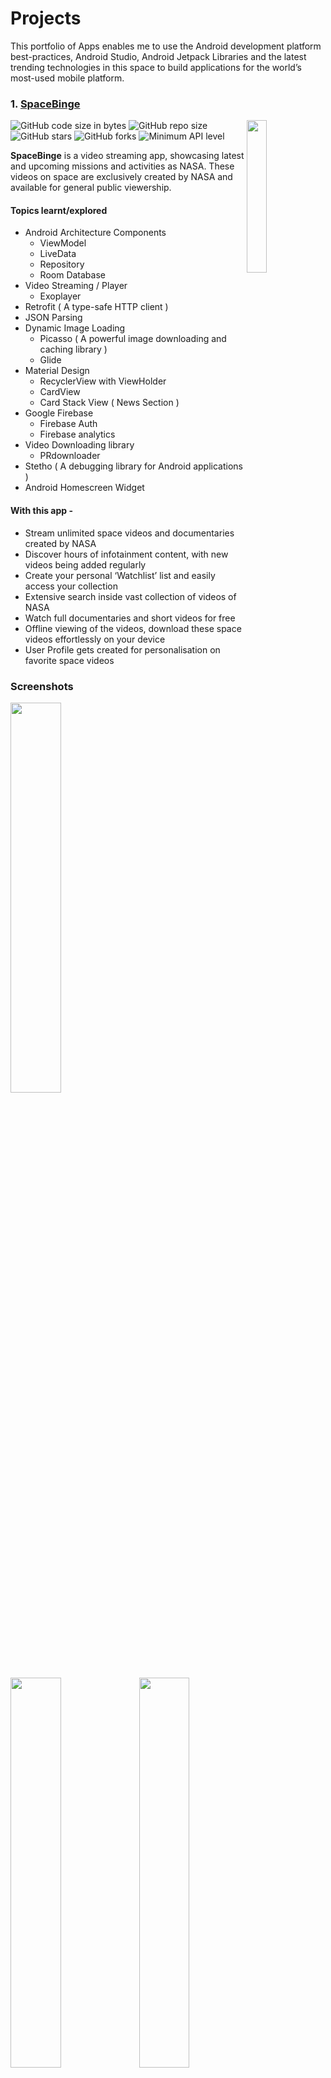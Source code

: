 # Projects

This portfolio of Apps enables me to use the Android development platform best-practices, Android Studio, Android Jetpack Libraries and the latest trending technologies in this space to build applications for the world’s most-used mobile platform.

### 1. [SpaceBinge](https://github.com/thatsabhi22/spacebinge-app)

<image align="right" src="https://github.com/thatsabhi22/spacebinge-app/blob/master/app/src/main/res/mipmap-xxxhdpi/ic_launcher.png" width="25%"/>

![GitHub code size in bytes](https://img.shields.io/github/languages/code-size/thatsabhi22/spacebinge-app) ![GitHub repo size](https://img.shields.io/github/repo-size/thatsabhi22/spacebinge-app)![GitHub stars](https://img.shields.io/github/stars/thatsabhi22/spacebinge-app?style=social)  ![GitHub forks](https://img.shields.io/github/forks/thatsabhi22/spacebinge-app?style=social)  ![Minimum API level](https://img.shields.io/badge/API-21+-yellow)

**SpaceBinge** is a video streaming app, showcasing latest and upcoming missions and activities as NASA. These videos on space are exclusively created by NASA and available for general public viewership.

#### Topics learnt/explored
* Android Architecture Components
  * ViewModel
  * LiveData
  * Repository
  * Room Database
* Video Streaming / Player
  * Exoplayer
* Retrofit ( A type-safe HTTP client )
* JSON Parsing
* Dynamic Image Loading
  * Picasso ( A powerful image downloading and caching library )
  * Glide
* Material Design
  * RecyclerView with ViewHolder
  * CardView
  * Card Stack View ( News Section )
* Google Firebase
  * Firebase Auth
  * Firebase analytics
* Video Downloading library
  * PRdownloader
* Stetho ( A debugging library for Android applications )
* Android Homescreen Widget

#### With this app -
- Stream unlimited space videos and documentaries created by NASA
- Discover hours of infotainment content, with new videos being added regularly
- Create your personal ‘Watchlist’ list and easily access your collection
- Extensive search inside vast collection of videos of NASA
- Watch full documentaries and short videos for free
- Offline viewing of the videos, download these space videos effortlessly on your device
- User Profile gets created for personalisation on favorite space videos

### Screenshots
<img src="https://github.com/thatsabhi22/spacebinge-app/blob/master/Screenshots/s1.png" width="40%"/><img src="https://github.com/thatsabhi22/spacebinge-app/blob/master/Screenshots/s2.png" width="40%"/> <img src="https://github.com/thatsabhi22/spacebinge-app/blob/master/Screenshots/s3.png" width="40%"/><img src="https://github.com/thatsabhi22/spacebinge-app/blob/master/Screenshots/s4.png" width="40%"/><img src="https://github.com/thatsabhi22/spacebinge-app/blob/master/Screenshots/s5.png" width="40%"/><img src="https://github.com/thatsabhi22/spacebinge-app/blob/master/Screenshots/s6.png" width="40%"/><img src="https://github.com/thatsabhi22/spacebinge-app/blob/master/Screenshots/s7.png" width="40%"/><img src="https://github.com/thatsabhi22/spacebinge-app/blob/master/Screenshots/s8.png" width="60%"/><img src="https://github.com/thatsabhi22/spacebinge-app/blob/master/Screenshots/s9.png" width="40%"/><img src="https://github.com/thatsabhi22/spacebinge-app/blob/master/Screenshots/s10.png" width="40%"/>


### 2. [Baking App](https://github.com/thatsabhi22/baking-app)

<image align="right" src="https://github.com/thatsabhi22/baking-app/blob/master/app/src/main/res/mipmap-xxxhdpi/ic_launcher.png" width="25%"/>

![GitHub code size in bytes](https://img.shields.io/github/languages/code-size/thatsabhi22/baking-app) ![GitHub repo size](https://img.shields.io/github/repo-size/thatsabhi22/baking-app)![GitHub stars](https://img.shields.io/github/stars/thatsabhi22/baking-app?style=social)  ![GitHub forks](https://img.shields.io/github/forks/thatsabhi22/baking-app?style=social)  ![Minimum API level](https://img.shields.io/badge/API-21+-yellow)

**Baking App** app will allow a user to select a recipe and see video-guided steps for how to complete it. It requests the data from Internet in form of JSON. The JSON file contains the recipes' instructions, ingredients, videos and images you will need to complete this project. Don’t assume that all steps of the recipe have a video. Some may have a video, an image, or no visual media at all. This app makes use of fragments very efficiently on the tablet as well as phone screen.
The fragments functionalities are being re-used in both screens.

#### Topics learnt/explored
- Fragments
- Exoplayer
- Widgets
- ButterKnife
- Retrofit ( A type-safe HTTP client )
- Scrolling Activity
- Material Design
- JSON Parsing
- RecyclerView with ViewHolder
- Cardview
- Espresso

#### This app will:
* Use **MediaPlayer/Exoplayer** to display videos.
* Handle error cases in Android.
* Add a widget to your app experience.
* Leverage a third-party library in your app.
* Use Fragments to create a responsive design that works on phones and tablets.
 

### Screenshots
<img src="https://github.com/thatsabhi22/baking-app/blob/master/Screenshots/t1.png" width="40%"/><img src="https://github.com/thatsabhi22/baking-app/blob/master/Screenshots/t2.png" width="40%"/> <img src="https://github.com/thatsabhi22/baking-app/blob/master/Screenshots/t3.png" width="40%"/><img src="https://github.com/thatsabhi22/baking-app/blob/master/Screenshots/t4.png" width="40%"/><img src="https://github.com/thatsabhi22/baking-app/blob/master/Screenshots/s1.png" width="40%"/><img src="https://github.com/thatsabhi22/baking-app/blob/master/Screenshots/s2.png" width="40%"/><img src="https://github.com/thatsabhi22/baking-app/blob/master/Screenshots/s3.png" width="40%"/><img src="https://github.com/thatsabhi22/baking-app/blob/master/Screenshots/s4.png" width="40%"/><img src="https://github.com/thatsabhi22/baking-app/blob/master/Screenshots/s5.png" width="40%"/><img src="https://github.com/thatsabhi22/baking-app/blob/master/Screenshots/s6.png" width="40%"/><img src="https://github.com/thatsabhi22/baking-app/blob/master/Screenshots/s7.png" width="40%"/><img src="https://github.com/thatsabhi22/baking-app/blob/master/Screenshots/s8.png" width="40%"/><img src="https://github.com/thatsabhi22/baking-app/blob/master/Screenshots/s9.png" width="40%"/>


### 3. [Joke Telling App](https://github.com/thatsabhi22/joke-telling-app)

<image align="right" src="https://github.com/thatsabhi22/joke-telling-app/blob/master/app/src/main/res/mipmap-xxxhdpi/ic_launcher.png" width="25%"/>

![GitHub code size in bytes](https://img.shields.io/github/languages/code-size/thatsabhi22/joke-telling-app) ![GitHub repo size](https://img.shields.io/github/repo-size/thatsabhi22/joke-telling-app)![GitHub stars](https://img.shields.io/github/stars/thatsabhi22/joke-telling-app?style=social)  ![GitHub forks](https://img.shields.io/github/forks/thatsabhi22/joke-telling-app?style=social)  ![Minimum API level](https://img.shields.io/badge/API-21+-yellow)

**Joke Telling App** App retrieves jokes from Google Cloud Endpoints module and displays them via an Activity from the Android Library.

#### Topics learnt/explored
* Multi-Module Application
* Google Ads
* Java Libraries
* Android Libraries
* Google app engine
* Android Flavors (Paid/Free)

#### This app contains 4 main components:
- A Java library for supplying jokes
- An Android library with an activity that displays jokes passed to it as intent extras.
- A Google Cloud Endpoints module that supplies jokes from the Java library. Project loads jokes from GCE module via an async task.
- Connected tests to verify that the async task is indeed loading jokes.
- Paid/free flavors. The paid flavor has no ads, and no unnecessary dependencies.

### Screenshots
<img src="https://github.com/thatsabhi22/joke-telling-app/blob/master/Screenshots/s1.png" width="40%"/><img src="https://github.com/thatsabhi22/joke-telling-app/blob/master/Screenshots/s2.png" width="40%"/> <img src="https://github.com/thatsabhi22/joke-telling-app/blob/master/Screenshots/s3.png" width="40%"/><img src="https://github.com/thatsabhi22/joke-telling-app/blob/master/Screenshots/s4.png" width="60%"/>

### 4. [Popular Movies, Stage 1](https://github.com/thatsabhi22/popular-movies-1-app)

<image align="right" src="https://github.com/thatsabhi22/popular-movies-1-app/blob/master/app/src/main/res/mipmap-xxxhdpi/ic_launcher.png" width="25%"/>

![GitHub code size in bytes](https://img.shields.io/github/languages/code-size/thatsabhi22/popular-movies-1-app) ![GitHub repo size](https://img.shields.io/github/repo-size/thatsabhi22/popular-movies-1-app)
![GitHub stars](https://img.shields.io/github/stars/thatsabhi22/popular-movies-1-app?style=social)  ![GitHub forks](https://img.shields.io/github/forks/thatsabhi22/popular-movies-1-app?style=social)  ![Minimum API level](https://img.shields.io/badge/API-21+-yellow)

**Popular Movies, Stage 1** app helps users discover popular and recent movies. It requests the data from Internet on MoviesDB API and this ensures data is latest and updated.

#### Topics learnt/explored
- Picasso
- AsyncTask Loader
- JSON Parsing
- RecyclerView with ViewHolder
- Grid Layout

#### This app will:
* Present the user with a grid arrangement of movie posters upon launch.
* Allow your user to change sort order via a setting:
    * The sort order can be by most popular or by highest-rated
* Allow the user to tap on a movie poster and transition to a details screen with additional information.
* Fetch data from the Internet with theMovieDB API.
* Use adapters and custom list layouts to populate list views.
* Incorporate libraries to simplify the amount of code you need to write 

### Screenshots
<img src="https://github.com/thatsabhi22/popular-movies-1-app/blob/master/Screenshots/1.png" width="40%"/><img src="https://github.com/thatsabhi22/popular-movies-1-app/blob/master/Screenshots/2.png" width="40%"/> <img src="https://github.com/thatsabhi22/popular-movies-1-app/blob/master/Screenshots/3.png" width="40%"/><img src="https://github.com/thatsabhi22/popular-movies-1-app/blob/master/Screenshots/4.png" width="40%"/>


### 5. [Popular Movies, Stage 2](https://github.com/thatsabhi22/popular-movies-app)

<image align="right" src="https://github.com/thatsabhi22/popular-movies-app/blob/master/app/src/main/res/mipmap-xxxhdpi/ic_launcher.png" width="25%"/>

![GitHub code size in bytes](https://img.shields.io/github/languages/code-size/thatsabhi22/popular-movies-app) ![GitHub repo size](https://img.shields.io/github/repo-size/thatsabhi22/popular-movies-app)
![GitHub stars](https://img.shields.io/github/stars/thatsabhi22/popular-movies-app?style=social)  ![GitHub forks](https://img.shields.io/github/forks/thatsabhi22/popular-movies-app?style=social)  ![Minimum API level](https://img.shields.io/badge/API-21+-yellow)

**Popular Movies, Stage 2** app add additional functionality to the app built in Stage 1

#### Topics learnt/explored
- Android Architecture Components 
  - ViewModel 
  - LiveData
  - Repository 
  - Room Database
- Retrofit ( A type-safe HTTP client )
- Picasso ( A powerful image downloading and caching library )
- Stetho ( A debugging library for Android applications )
- Scrolling Activity
- Material Design
- JSON Parsing
- RecyclerView with ViewHolder

#### This app will:
 * Allow users to view and play trailers (either in the youtube app or a web browser).
 * Allow users to read reviews of a selected movie.
 * Allow users to mark a movie as a favorite in the details view by tapping a button (star).
 * Make use of **Android Architecture Components (Room, LiveData, ViewModel and Lifecycle)** to create a robust an efficient application.
 * Create a database using **Room** to store the names and ids of the user's favorite movies (and optionally, the rest of the information needed to display their favorites collection while offline).
 * Modify the existing sorting criteria for the main view to include an additional pivot to show their favorites collection.

### Screenshots
<img src="https://github.com/thatsabhi22/popular-movies-app/blob/master/Screenshots/1.png" width="40%"/><img src="https://github.com/thatsabhi22/popular-movies-app/blob/master/Screenshots/2.png" width="40%"/> <img src="https://github.com/thatsabhi22/popular-movies-app/blob/master/Screenshots/3.png" width="40%"/><img src="https://github.com/thatsabhi22/popular-movies-app/blob/master/Screenshots/4.png" width="40%"/><img src="https://github.com/thatsabhi22/popular-movies-app/blob/master/Screenshots/5.png" width="40%"/><img src="https://github.com/thatsabhi22/popular-movies-app/blob/master/Screenshots/6.png" width="40%"/><img src="https://github.com/thatsabhi22/popular-movies-app/blob/master/Screenshots/7.png" width="40%"/><img src="https://github.com/thatsabhi22/popular-movies-app/blob/master/Screenshots/8.png" width="40%"/><img src="https://github.com/thatsabhi22/popular-movies-app/blob/master/Screenshots/9.png" width="40%"/>


### 6. [XYZ Reader App](https://github.com/thatsabhi22/xyz-reader-app)

<image align="right" src="https://github.com/thatsabhi22/xyz-reader-app/blob/master/XYZReader/src/main/res/mipmap-xxxhdpi/ic_launcher.png" width="25%"/>

![GitHub code size in bytes](https://img.shields.io/github/languages/code-size/thatsabhi22/xyz-reader-app) ![GitHub repo size](https://img.shields.io/github/repo-size/thatsabhi22/xyz-reader-app)![GitHub stars](https://img.shields.io/github/stars/thatsabhi22/xyz-reader-app?style=social)  ![GitHub forks](https://img.shields.io/github/forks/thatsabhi22/xyz-reader-app?style=social)  ![Minimum API level](https://img.shields.io/badge/API-21+-yellow)

**XYZ Reader App** is a redesign of app to follow the Material Design guidelines and translate a set of static design mocks to a living and breathing app.

#### Topics learnt/explored
* Understand the fundamentals of Android design.
* Apply Material Design guidelines to a mobile application.
* Separate an interface into surfaces.
* Effectively use transitions and motion.
* Using Adaptive design for different screen sizes
* Picasso Library for Images

### Screenshots
&nbsp;
<img src="https://github.com/thatsabhi22/xyz-reader-app/blob/master/Screenshots/s1.png" width="40%"/><img src="https://github.com/thatsabhi22/xyz-reader-app/blob/master/Screenshots/s2.png" width="40%"/> <img src="https://github.com/thatsabhi22/xyz-reader-app/blob/master/Screenshots/s3.png" width="40%"/>

### 7. [Sandwich Club App](https://github.com/thatsabhi22/sandwich-club-app)

<image align="right" src="https://github.com/thatsabhi22/sandwich-club-app/blob/master/app/src/main/res/mipmap-xxxhdpi/ic_launcher.png" width="25%"/>

![GitHub code size in bytes](https://img.shields.io/github/languages/code-size/thatsabhi22/sandwich-club-app) ![GitHub repo size](https://img.shields.io/github/repo-size/thatsabhi22/sandwich-club-app)
![GitHub stars](https://img.shields.io/github/stars/thatsabhi22/sandwich-club-app?style=social)  ![GitHub forks](https://img.shields.io/github/forks/thatsabhi22/sandwich-club-app?style=social)  ![Minimum API level](https://img.shields.io/badge/API-21+-yellow)

**Sandwich Club app** to show the details of each sandwich once it is selected.

Building a layout and populating its fields from data received as JSON is a common task for Android Developers. Although JSON parsing is usually done using libraries, writing the JSON parsing for this project will help you to better understand how it is processed.

#### Topics learnt/explored
* JSON parsing to a model object
* Design an activity layout
* Populate all fields in the layout accordingly

---

## License

```
Copyright 2020 Abhijeet Singh Chouhan

Licensed under the Apache License, Version 2.0 (the "License"); 
you may not use this file except in compliance with the License. 
You may obtain a copy of the License at

   http://www.apache.org/licenses/LICENSE-2.0
   
Unless required by applicable law or agreed to in writing, software
distributed under the License is distributed on an "AS IS" BASIS,
WITHOUT WARRANTIES OR CONDITIONS OF ANY KIND, either express or implied.
See the License for the specific language governing permissions and
limitations under the License.
```

